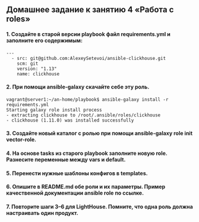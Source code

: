 ## Домашнее задание к занятию 4 «Работа с roles»
#### 1. Создайте в старой версии playbook файл requirements.yml и заполните его содержимым:
```
---
  - src: git@github.com:AlexeySetevoi/ansible-clickhouse.git
    scm: git
    version: "1.13"
    name: clickhouse
```
#### 2. При помощи ansible-galaxy скачайте себе эту роль.
```
vagrant@server1:~/an-home/playbook$ ansible-galaxy install -r requirements.yml
Starting galaxy role install process
- extracting clickhouse to /root/.ansible/roles/clickhouse
- clickhouse (1.11.0) was installed successfully
```
#### 3. Создайте новый каталог с ролью при помощи ansible-galaxy role init vector-role.
#### 4. На основе tasks из старого playbook заполните новую role. Разнесите переменные между vars и default.
#### 5. Перенести нужные шаблоны конфигов в templates.
#### 6. Опишите в README.md обе роли и их параметры. Пример качественной документации ansible role по ссылке.
#### 7. Повторите шаги 3–6 для LightHouse. Помните, что одна роль должна настраивать один продукт.
